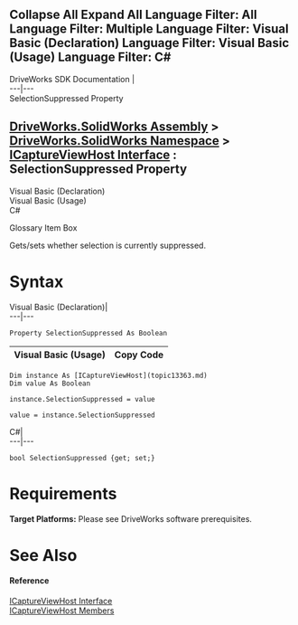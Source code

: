        

 Collapse All Expand All  Language Filter: All  Language Filter: Multiple  Language Filter: Visual Basic (Declaration) Language Filter: Visual Basic (Usage) Language Filter: C#  
---  
DriveWorks SDK Documentation  |   
---|---  
SelectionSuppressed Property   
  
[DriveWorks.SolidWorks Assembly](topic13342.md) > [DriveWorks.SolidWorks Namespace](topic13345.md) > [ICaptureViewHost Interface](topic13363.md) : SelectionSuppressed Property  
---  
  
Visual Basic (Declaration)    
Visual Basic (Usage)    
C# 

Glossary Item Box

Gets/sets whether selection is currently suppressed. 

# Syntax

Visual Basic (Declaration)|   
---|---  
      
    
    Property SelectionSuppressed As Boolean  
  
Visual Basic (Usage)| Copy Code  
---|---  
      
    
    Dim instance As [ICaptureViewHost](topic13363.md)
    Dim value As Boolean
     
    instance.SelectionSuppressed = value
     
    value = instance.SelectionSuppressed  
  
C#|   
---|---  
      
    
    bool SelectionSuppressed {get; set;}  
  
# Requirements

**Target Platforms:** Please see DriveWorks software prerequisites.

# See Also

#### Reference

[ICaptureViewHost Interface](topic13363.md)   
[ICaptureViewHost Members](topic13364.md)


